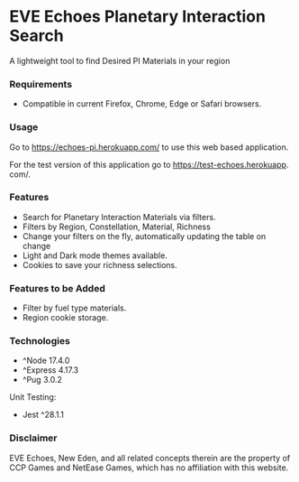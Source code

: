 # EVE Echoes Planetary Interaction Search

A lightweight tool to find Desired PI Materials in your region

### Requirements

* Compatible in current Firefox, Chrome, Edge or Safari browsers.

### Usage

Go to https://echoes-pi.herokuapp.com/ to use this web based application.

For the test version of this application go to https://test-echoes.herokuapp.
com/.

### Features

* Search for Planetary Interaction Materials via filters.
* Filters by Region, Constellation, Material, Richness
* Change your filters on the fly, automatically updating the table on change
* Light and Dark mode themes available.
* Cookies to save your richness selections.

### Features to be Added

* Filter by fuel type materials.
* Region cookie storage.

### Technologies

* ^Node 17.4.0
* ^Express 4.17.3
* ^Pug 3.0.2

Unit Testing:
* Jest ^28.1.1

### Disclaimer

EVE Echoes, New Eden, and all related concepts therein
are the property of CCP Games and NetEase Games,
which has no affiliation with this website.